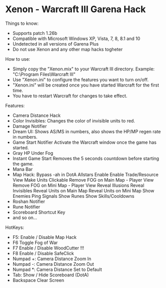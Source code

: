 Xenon - Warcraft III Garena Hack
=====

Things to know:
- Supports patch 1.26b
- Compatible with Microsoft Windows XP, Vista, 7, 8, 8.1 and 10
- Undetected in all versions of Garena Plus
- Do not use Xenon and any other map hacks togheter

How to use:
- Simply copy the "Xenon.mix" to your Warcraft III directory.
Example: "C:\Program Files\Warcraft III"
- Use "Xenon.ini" to configure the features you want to turn on/off.
- "Xenon.ini" will be created once you have started Warcraft for the first time.
- You have to restart Warcraft for changes to take effect.

Features:
- Camera Distance Hack
- Color Invisibles:
Changes the color of invisible units to red.
- Damage Notifier
- Dream UI:
Shows AS/MS in numbers, also shows the HP/MP regen rate in numbers.
- Game Start Notifier
Activate the Warcraft window once the game has started.
- Gray HP Under Fog
- Instant Game Start
Removes the 5 seconds countdown before starting the game.
- Mana Bar
- Map Hack:
Bypass -ah in DotA Allstars
Enable Enable Trade/Resource View
Make Units Clickable
Remove FOG on Main Map - Player View
Remove FOG on Mini Map - Player View
Reveal Illusions
Reveal Invisibles
Reveal Units on Main Map
Reveal Units on Mini Map
Show Enemies Ping Signals
Show Runes
Show Skills/Cooldowns
- Roshan Notifier
- Rune Notifier
- Scoreboard Shortcut Key
- and so on...

HotKeys:
- F5:
Enable / Disable Map Hack
- F6
Toggle Fog of War
- F7
Enable / Disable WoodCutter !!!
- F8
Enable / Disable SafeClick
- Numpad +:
Camera Distance Zoom In
- Numpad -:
Camera Distance Zoom Out
- Numpad *:
Camera Distance Set to Default
- Tab:
Show / Hide Scoreboard (DotA)
- Backspace
Clear Screen
